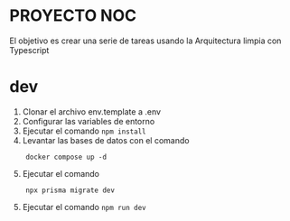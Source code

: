 # PROYECTO NOC

El objetivo es crear una serie de tareas usando la Arquitectura limpia con Typescript

# dev
1. Clonar el archivo env.template a .env
2. Configurar las variables de entorno
3. Ejecutar el comando ```npm install```
4. Levantar las bases de datos con el comando 
```
    docker compose up -d
```
5. Ejecutar el comando 
```
    npx prisma migrate dev
```
5. Ejecutar el comando ```npm run dev```